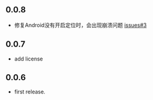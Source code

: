 ## 0.0.8
* 修复Android没有开启定位时，会出现崩溃问题 [issues#3](https://github.com/zenganiu/flutter_z_location/issues/3)

## 0.0.7

* add license

## 0.0.6

* first release.
